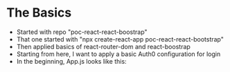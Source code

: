 # The Basics

- Started with repo "poc-react-react-boostrap"
- That one started with "npx create-react-app poc-react-react-bootstrap"
- Then applied basics of react-router-dom and react-boostrap
- Starting from here, I want to apply a basic Auth0 configuration for login
- In the beginning, App.js looks like this:

```jsx
```
